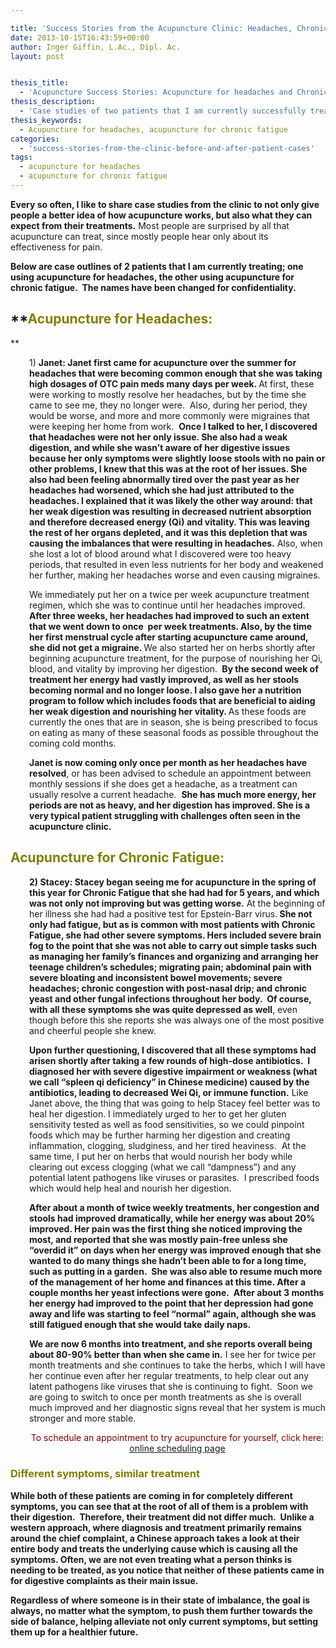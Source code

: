```yaml
---

title: 'Success Stories from the Acupuncture Clinic: Headaches, Chronic Fatigue'
date: 2013-10-15T16:43:59+00:00
author: Inger Giffin, L.Ac., Dipl. Ac.
layout: post


thesis_title:
  - 'Acupuncture Success Stories: Acupuncture for headaches and Chronic fatigue'
thesis_description:
  - 'Case studies of two patients that I am currently successfully treating: acupuncture for headaches, acupuncture for chronic fatigue.'
thesis_keywords:
  - Acupuncture for headaches, acupuncture for chronic fatigue
categories:
  - 'success-stories-from-the-clinic-before-and-after-patient-cases'
tags:
  - acupuncture for headaches
  - acupuncture for chronic fatigue
---
```

**Every so often, I like to share case studies from the clinic to not only give people a better idea of how acupuncture works, but also what they can expect from their treatments.** Most people are surprised by all that acupuncture can treat, since mostly people hear only about its effectiveness for pain.

**Below are case outlines of 2 patients that I am currently treating; one using acupuncture for headaches, the other using acupuncture for chronic fatigue.  The names have been changed for confidentiality.**

## **<span style="color: #808000;">Acupuncture for Headaches:</span>
  
** 

<p style="padding-left: 30px;">
  1) <strong>Janet: Janet first came for acupuncture over the summer for headaches that were becoming common enough that she was taking high dosages of OTC pain meds many days per week. </strong>At first, these were working to mostly resolve her headaches, but by the time she came to see me, they no longer were.  Also, during her period, they would be worse, and more and more commonly were migraines that were keeping her home from work.  <strong>Once I talked to her, I discovered that headaches were not her only issue. She also had a weak digestion, and while she wasn&#8217;t aware of her digestive issues because her only symptoms were slightly loose stools with no pain or other problems, I knew that this was at the root of her issues. She also had been feeling abnormally tired over the past year as her headaches had worsened, which she had just attributed to the headaches. I explained that it was likely the other way around: that her weak digestion was resulting in decreased nutrient absorption and therefore decreased energy (Qi) and vitality. This was leaving the rest of her organs depleted, and it was this depletion that was causing the imbalances that were resulting in headaches.</strong> Also, when she lost a lot of blood around what I discovered were too heavy periods, that resulted in even less nutrients for her body and weakened her further, making her headaches worse and even causing migraines.
</p>

<p style="padding-left: 30px;">
  We immediately put her on a twice per week acupuncture treatment regimen, which she was to continue until her headaches improved. <strong>After three weeks, her headaches had improved to such an extent that we went down to once  per week treatments. Also, by the time her first menstrual cycle after starting acupuncture came around, she did not get a migraine. </strong>We also started her on herbs shortly after beginning acupuncture treatment, for the purpose of nourishing her Qi, blood, and vitality by improving her digestion. <strong> By the second week of treatment her energy had vastly improved, as well as her stools becoming normal and no longer loose. I also gave her a nutrition program to follow which includes foods that are beneficial to aiding her weak digestion and nourishing her vitality. </strong>As these foods are currently the ones that are in season, she is being prescribed to focus on eating as many of these seasonal foods as possible throughout the coming cold months.
</p>

<p style="padding-left: 30px;">
  <strong>Janet is now coming only once per month as her headaches have resolved</strong>, or has been advised to schedule an appointment between monthly sessions if she does get a headache, as a treatment can usually resolve a current headache.  <strong>She has much more energy, her periods are not as heavy, and her digestion has improved. She is a very typical patient struggling with challenges often seen in the acupuncture clinic.</strong>
</p>

## <span style="color: #808000;">Acupuncture for Chronic Fatigue:</span>

<p style="padding-left: 30px;">
  <strong>2) Stacey: Stacey began seeing me for acupuncture in the spring of this year for Chronic Fatigue that she had had for 5 years, and which was not only not improving but was getting worse.</strong> At the beginning of her illness she had had a positive test for Epstein-Barr virus.<strong> She not only had fatigue, but as is common with most patients with Chronic Fatigue, she had other severe symptoms. Hers included severe brain fog to the point that she was not able to carry out simple tasks such as managing her family&#8217;s finances and organizing and arranging her teenage children&#8217;s schedules; migrating pain; abdominal pain with severe bloating and inconsistent bowel movements; severe headaches; chronic congestion with post-nasal drip; and chronic yeast and other fungal infections throughout her body.  Of course, with all these symptoms she was quite depressed as well</strong>, even though before this she reports she was always one of the most positive and cheerful people she knew.
</p>

<p style="padding-left: 30px;">
  <strong>Upon further questioning, I discovered that all these symptoms had arisen shortly after taking a few rounds of high-dose antibiotics.  I diagnosed her with severe digestive impairment or weakness (what we call &#8220;spleen qi deficiency&#8221; in Chinese medicine) caused by the antibiotics, leading to decreased Wei Qi, or immune function.</strong> Like Janet above, the thing that was going to help Stacey feel better was to heal her digestion. I immediately urged to her to get her gluten sensitivity tested as well as food sensitivities, so we could pinpoint foods which may be further harming her digestion and creating inflammation, clogging, sludginess, and her tired heaviness.  At the same time, I put her on herbs that would nourish her body while clearing out excess clogging (what we call &#8220;dampness&#8221;) and any potential latent pathogens like viruses or parasites.  I prescribed foods which would help heal and nourish her digestion.
</p>

<p style="padding-left: 30px;">
  <strong>After about a month of twice weekly treatments, her congestion and stools had improved dramatically, while her energy was about 20% improved. Her pain was the first thing she noticed improving the most, and reported that she was mostly pain-free unless she &#8220;overdid it&#8221; on days when her energy was improved enough that she wanted to do many things she hadn&#8217;t been able to for a long time, such as putting in a garden.  She was also able to resume much more of the management of her home and finances at this time. After a couple months her yeast infections were gone.  After about 3 months her energy had improved to the point that her depression had gone away and life was starting to feel &#8220;normal&#8221; again, although she was still fatigued enough that she would take daily naps.</strong>
</p>

<p style="padding-left: 30px;">
  <strong>We are now 6 months into treatment, and she reports overall being about 80-90% better than when she came in.</strong> I see her for twice per month treatments and she continues to take the herbs, which I will have her continue even after her regular treatments, to help clear out any latent pathogens like viruses that she is continuing to fight.  Soon we are going to switch to once per month treatments as she is overall much improved and her diagnostic signs reveal that her system is much stronger and more stable.
</p>

<p style="padding-left: 30px; text-align: center;">
  <span style="color: #800000;">To schedule an appointment to try acupuncture for yourself, click here:</span> <a title="Online Acupuncture Scheduling" href="http://www.wisdomwaysacupuncture.com/acupuncture-appointment-scheduling/">online scheduling page</a>
</p>

### <span style="color: #808000;">Different symptoms, similar treatment</span>

**While both of these patients are coming in for completely different symptoms, you can see that at the root of all of them is a problem with their digestion.  Therefore, their treatment did not differ much.  Unlike a western approach, where diagnosis and treatment primarily remains around the chief complaint, a Chinese approach takes a look at their entire body and treats the underlying cause which is causing all the symptoms. Often, we are not even treating what a person thinks is needing to be treated, as you notice that neither of these patients came in for digestive complaints as their main issue.**

**Regardless of where someone is in their state of imbalance, the goal is always, no matter what the symptom, to push them further towards the side of balance, helping alleviate not only current symptoms, but setting them up for a healthier future.**

&nbsp;

&nbsp;
